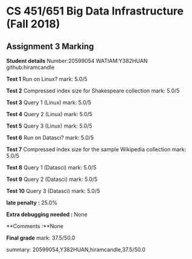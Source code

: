 # CS 451/651 Big Data Infrastructure (Fall 2018)
## Assignment 3 Marking

**Student details**
Number:20599054
WATIAM:Y382HUAN
github:hiramcandle

**Test 1**
Run on Linux?
mark: 5.0/5

**Test 2**
Compressed index size for Shakespeare collection
mark: 5.0/5

**Test 3**
Query 1 (Linux)
mark: 5.0/5

**Test 4**
Query 2 (Linux)
mark: 5.0/5

**Test 5**
Query 3 (Linux)
mark: 5.0/5

**Test 6**
Run on Datasci?
mark: 5.0/5

**Test 7**
Compressed index size for the sample Wikipedia collection
mark: 5.0/5

**Test 8**
Query 1 (Datasci)
mark: 5.0/5

**Test 9**
Query 2 (Datasci)
mark: 5.0/5

**Test 10**
Query 3 (Datasci)
mark: 5.0/5

**late penalty :** 25.0%

**Extra debugging needed :** None

**Comments :**None

**Final grade**
mark: 37.5/50.0

summary: 20599054,Y382HUAN,hiramcandle,37.5/50.0